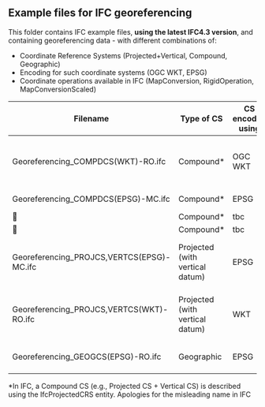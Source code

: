 ## Example files for IFC georeferencing
This folder contains IFC example files, **using the latest IFC4.3 version**, and containing georeferencing data - with different combinations of:

- Coordinate Reference Systems (Projected+Vertical, Compound, Geographic)
- Encoding for such coordinate systems (OGC WKT, EPSG)
- Coordinate operations available in IFC (MapConversion, RigidOperation, MapConversionScaled)

| Filename                                  | Type of CS                      | CS encoded using | Coordinate operation   | Notes                                                          |
|-------------------------------------------|---------------------------------|------------------|------------------------|----------------------------------------------------------------|
| Georeferencing_COMPDCS(WKT)-RO.ifc        | Compound*                       | OGC WKT          | IfcMapConversion       | RigidOperation is all set to 0. The WKT literal contains epoch |
| Georeferencing_COMPDCS(EPSG)-MC.ifc       | Compound*                       | EPSG             | IfcMapConversion       | This is in Norway                                              |
| :construction:                            | Compound*                       | tbc              | IfcMapConversionScaled | to be created                                                  |
| :construction:                            | Compound*                       | tbc              | IfcRigidOperation      | to be created                                                  |
| Georeferencing_PROJCS,VERTCS(EPSG)-MC.ifc | Projected (with vertical datum) | EPSG             | IfcMapConversion       | EPSG code is deprecated. Contains 2 shapes for visualisation   |
| Georeferencing_PROJCS,VERTCS(WKT)-RO.ifc  | Projected (with vertical datum) | WKT              | IfcRigidOperation      | WKT to be completed. Contains 2 shapes for visualisation       |
| Georeferencing_GEOGCS(EPSG)-RO.ifc        | Geographic                      | EPSG             | IfcRigidOperation      | Contains 2 shapes for visualisation                            |

*In IFC, a Compound CS (e.g., Projected CS + Vertical CS) is described using the IfcProjectedCRS entity. Apologies for the misleading name in IFC
